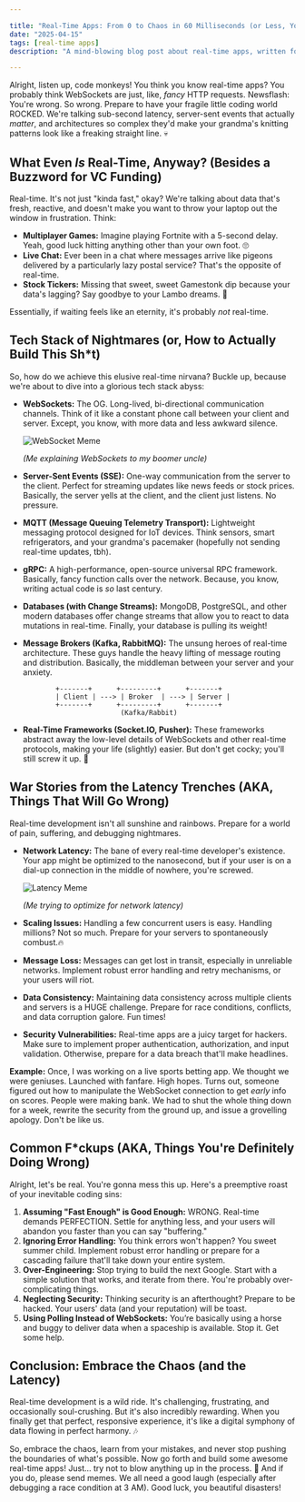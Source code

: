 ```yaml
---

title: "Real-Time Apps: From 0 to Chaos in 60 Milliseconds (or Less, You Noob)"
date: "2025-04-15"
tags: [real-time apps]
description: "A mind-blowing blog post about real-time apps, written for chaotic Gen Z engineers. Buckle up, buttercups, 'cause we're diving deep into the latency trenches."

---
```


Alright, listen up, code monkeys! You think you know real-time apps? You probably think WebSockets are just, like, *fancy* HTTP requests. Newsflash: You're wrong. So wrong. Prepare to have your fragile little coding world ROCKED. We're talking sub-second latency, server-sent events that actually *matter*, and architectures so complex they'd make your grandma's knitting patterns look like a freaking straight line. 💀

## What Even *Is* Real-Time, Anyway? (Besides a Buzzword for VC Funding)

Real-time. It's not just "kinda fast," okay? We're talking about data that's fresh, reactive, and doesn't make you want to throw your laptop out the window in frustration. Think:

*   **Multiplayer Games:** Imagine playing Fortnite with a 5-second delay. Yeah, good luck hitting anything other than your own foot. 🙄
*   **Live Chat:** Ever been in a chat where messages arrive like pigeons delivered by a particularly lazy postal service? That's the opposite of real-time.
*   **Stock Tickers:** Missing that sweet, sweet Gamestonk dip because your data's lagging? Say goodbye to your Lambo dreams. 💸

Essentially, if waiting feels like an eternity, it's probably *not* real-time.

## Tech Stack of Nightmares (or, How to Actually Build This Sh*t)

So, how do we achieve this elusive real-time nirvana? Buckle up, because we're about to dive into a glorious tech stack abyss:

*   **WebSockets:** The OG. Long-lived, bi-directional communication channels. Think of it like a constant phone call between your client and server. Except, you know, with more data and less awkward silence.

    ![WebSocket Meme](https://i.imgflip.com/72tkhm.jpg)

    *(Me explaining WebSockets to my boomer uncle)*

*   **Server-Sent Events (SSE):** One-way communication from the server to the client. Perfect for streaming updates like news feeds or stock prices. Basically, the server yells at the client, and the client just listens. No pressure.

*   **MQTT (Message Queuing Telemetry Transport):** Lightweight messaging protocol designed for IoT devices. Think sensors, smart refrigerators, and your grandma's pacemaker (hopefully not sending real-time updates, tbh).

*   **gRPC:** A high-performance, open-source universal RPC framework. Basically, fancy function calls over the network. Because, you know, writing actual code is *so* last century.

*   **Databases (with Change Streams):** MongoDB, PostgreSQL, and other modern databases offer change streams that allow you to react to data mutations in real-time. Finally, your database is pulling its weight!

*   **Message Brokers (Kafka, RabbitMQ):** The unsung heroes of real-time architecture. These guys handle the heavy lifting of message routing and distribution. Basically, the middleman between your server and your anxiety.

    ```ascii
            +-------+      +---------+      +-------+
            | Client | ---> | Broker  | ---> | Server |
            +-------+      +---------+      +-------+
                            (Kafka/Rabbit)
    ```

*   **Real-Time Frameworks (Socket.IO, Pusher):** These frameworks abstract away the low-level details of WebSockets and other real-time protocols, making your life (slightly) easier. But don't get cocky; you'll still screw it up. 🙏

## War Stories from the Latency Trenches (AKA, Things That Will Go Wrong)

Real-time development isn't all sunshine and rainbows. Prepare for a world of pain, suffering, and debugging nightmares.

*   **Network Latency:** The bane of every real-time developer's existence. Your app might be optimized to the nanosecond, but if your user is on a dial-up connection in the middle of nowhere, you're screwed.

    ![Latency Meme](https://imgflip.com/i/8lf9l4)

    *(Me trying to optimize for network latency)*

*   **Scaling Issues:** Handling a few concurrent users is easy. Handling millions? Not so much. Prepare for your servers to spontaneously combust.🔥

*   **Message Loss:** Messages can get lost in transit, especially in unreliable networks. Implement robust error handling and retry mechanisms, or your users will riot.

*   **Data Consistency:** Maintaining data consistency across multiple clients and servers is a HUGE challenge. Prepare for race conditions, conflicts, and data corruption galore. Fun times!

*   **Security Vulnerabilities:** Real-time apps are a juicy target for hackers. Make sure to implement proper authentication, authorization, and input validation. Otherwise, prepare for a data breach that'll make headlines.

**Example:** Once, I was working on a live sports betting app. We thought we were geniuses. Launched with fanfare. High hopes. Turns out, someone figured out how to manipulate the WebSocket connection to get *early* info on scores. People were making bank. We had to shut the whole thing down for a week, rewrite the security from the ground up, and issue a grovelling apology. Don't be like us.

## Common F*ckups (AKA, Things You're Definitely Doing Wrong)

Alright, let's be real. You're gonna mess this up. Here's a preemptive roast of your inevitable coding sins:

1.  **Assuming "Fast Enough" is Good Enough:** WRONG. Real-time demands PERFECTION. Settle for anything less, and your users will abandon you faster than you can say "buffering."
2.  **Ignoring Error Handling:** You think errors won't happen? You sweet summer child. Implement robust error handling or prepare for a cascading failure that'll take down your entire system.
3.  **Over-Engineering:** Stop trying to build the next Google. Start with a simple solution that works, and iterate from there. You're probably over-complicating things.
4.  **Neglecting Security:** Thinking security is an afterthought? Prepare to be hacked. Your users' data (and your reputation) will be toast.
5.  **Using Polling Instead of WebSockets:** You’re basically using a horse and buggy to deliver data when a spaceship is available. Stop it. Get some help.

## Conclusion: Embrace the Chaos (and the Latency)

Real-time development is a wild ride. It's challenging, frustrating, and occasionally soul-crushing. But it's also incredibly rewarding. When you finally get that perfect, responsive experience, it's like a digital symphony of data flowing in perfect harmony. 🎶

So, embrace the chaos, learn from your mistakes, and never stop pushing the boundaries of what's possible. Now go forth and build some awesome real-time apps! Just... try not to blow anything up in the process. 🙏 And if you do, please send memes. We all need a good laugh (especially after debugging a race condition at 3 AM). Good luck, you beautiful disasters!
